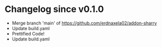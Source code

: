 # Changelog since v0.1.0
- Merge branch 'main' of https://github.com/erdnaxela02/addon-sharry 
- Update build.yaml 
- Prettified Code! 
- Update build.yaml 
